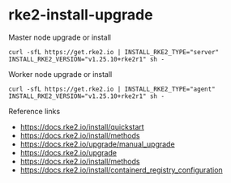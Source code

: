 # rke2-install-upgrade

Master node upgrade or install

```
curl -sfL https://get.rke2.io | INSTALL_RKE2_TYPE="server" INSTALL_RKE2_VERSION="v1.25.10+rke2r1" sh -
```

Worker node upgrade or install

```
curl -sfL https://get.rke2.io | INSTALL_RKE2_TYPE="agent" INSTALL_RKE2_VERSION="v1.25.10+rke2r1" sh -
```

Reference links
- https://docs.rke2.io/install/quickstart
- https://docs.rke2.io/install/methods
- https://docs.rke2.io/upgrade/manual_upgrade
- https://docs.rke2.io/upgrade
- https://docs.rke2.io/install/methods
- https://docs.rke2.io/install/containerd_registry_configuration
